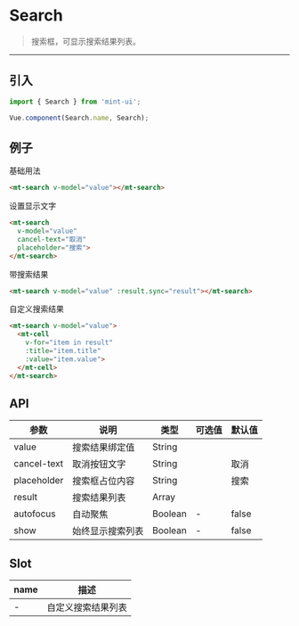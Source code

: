 # Search

> 搜索框，可显示搜索结果列表。

----------

## 引入

```javascript
import { Search } from 'mint-ui';

Vue.component(Search.name, Search);
```

## 例子

基础用法
```html
<mt-search v-model="value"></mt-search>
```

设置显示文字
```html
<mt-search
  v-model="value"
  cancel-text="取消"
  placeholder="搜索">
</mt-search>
```

带搜索结果
```html
<mt-search v-model="value" :result.sync="result"></mt-search>
```

自定义搜索结果
```html
<mt-search v-model="value">
  <mt-cell
    v-for="item in result"
    :title="item.title"
    :value="item.value">
  </mt-cell>
</mt-search>
```



## API
| 参数 | 说明 | 类型 | 可选值 | 默认值 |
|------|-------|---------|-------|--------|
| value | 搜索结果绑定值  | String | |   |
|cancel-text | 取消按钮文字 | String | | 取消 |
|placeholder | 搜索框占位内容  | String | | 搜索 |
| result | 搜索结果列表 | Array | | |
| autofocus | 自动聚焦 | Boolean | - | false |
| show | 始终显示搜索列表 | Boolean | - | false |

## Slot

| name | 描述 |
|------|--------|
| - | 自定义搜索结果列表|
